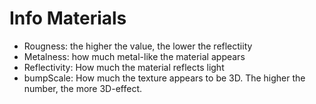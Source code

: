 # Info Materials

- Rougness: the higher the value, the lower the reflectiity
- Metalness: how much metal-like the material appears
- Reflectivity: How much the material reflects light
- bumpScale: How much the texture appears to be 3D. The higher the number, the more 3D-effect.
